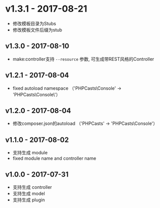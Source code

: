 # v1.3.1 - 2017-08-21
 - 修改模板目录为Stubs 
 - 修改模板文件后缀为stub

## v1.3.0 - 2017-08-10
 - make:controller支持 `--resource` 参数, 可生成带REST风格的Controller
 
## v1.2.1 - 2017-08-04
 - fixed autoload namespace （'PHPCasts\\Console' -> 'PHPCasts\\Console\\'）
 
## v1.2.0 - 2017-08-04
 - 修改composer.json的autoload （'PHPCasts' -> 'PHPCasts\\Console'）

## v1.1.0 - 2017-08-02
 - 支持生成 module
 - fixed module name and controller name
 
## v1.0.0 - 2017-07-31
 - 支持生成 controller
 - 支持生成 model
 - 支持生成 plugin
